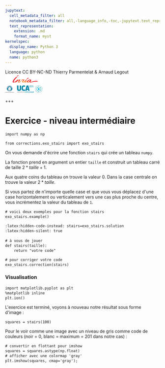 ```yaml
---
jupytext:
  cell_metadata_filter: all
  notebook_metadata_filter: all,-language_info,-toc,-jupytext.text_representation.jupytext_version,-jupytext.text_representation.format_version
  text_representation:
    extension: .md
    format_name: myst
kernelspec:
  display_name: Python 3
  language: python
  name: python3
---
```


<div class="licence">
<span>Licence CC BY-NC-ND</span>
<span>Thierry Parmentelat &amp; Arnaud Legout</span>
<span><img src="media/both-logos-small-alpha.png" /></span>
</div>

+++

# Exercice - niveau intermédiaire

```{code-cell}
import numpy as np
```

```{code-cell}
from corrections.exo_stairs import exo_stairs
```

On vous demande d'écrire une fonction `stairs` qui crée un tableau `numpy`.

La fonction prend en argument un entier `taille` et construit un tableau carré de taille $2*taille+1$.

Aux quatre coins du tableau on trouve la valeur $0$. Dans la case centrale on trouve la valeur $2*taille$.

Si vous partez de n'importe quelle case et que vous vous déplacez d'une case horizontalement ou verticalement vers une cas plus proche du centre, vous incrémentez la valeur du tableau de `1`.

```{code-cell}
# voici deux exemples pour la fonction stairs
exo_stairs.example()
```

```{code-cell}
:latex:hidden-code-instead: stairs=exo_stairs.solution
:latex:hidden-silent: true

# à vous de jouer
def stairs(taille):
    return "votre code"
```

```{code-cell}
# pour corriger votre code
exo_stairs.correction(stairs)
```

### Visualisation

```{code-cell}
import matplotlib.pyplot as plt
%matplotlib inline
plt.ion()
```

L'exercice est terminé, voyons à nouveau notre résultat sous forme d'image :

```{code-cell}
squares = stairs(100)
```

Pour le voir comme une image avec un niveau de gris comme code de couleurs (noir = 0, blanc = maximum = 201 dans notre cas) :

```{code-cell}
# convertir en flottant pour imshow
squares = squares.astype(np.float)
# afficher avec une colormap 'gray'
plt.imshow(squares, cmap='gray');
```
